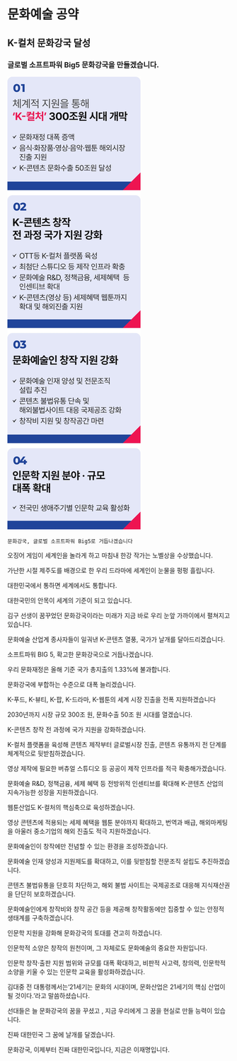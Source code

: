 # 문화예술 공약


## K-컬처 문화강국 달성
### 글로벌 소프트파워 Big5 문화강국을 만들겠습니다.

![공약 이미지](004.jpeg)

```
문화강국, 글로벌 소프트파워 Big5로 거듭나겠습니다
```

오징어 게임이 세계인을 놀라게 하고 마침내 한강 작가는 노벨상을 수상했습니다.

가난한 시절 제주도를 배경으로 한 우리 드라마에 세계인이 눈물을 펑펑 흘립니다.

대한민국에서 통하면 세계에서도 통합니다.

대한국민의 안목이 세계의 기준이 되고 있습니다.

김구 선생이 꿈꾸었던 문화강국이라는 미래가 지금 바로 우리 눈앞 가까이에서 펼쳐지고 있습니다.

문화예술 산업계 종사자들이 일궈낸 K-콘텐츠 열풍, 국가가 날개를 달아드리겠습니다.

소프트파워 BIG 5, 확고한 문화강국으로 거듭나겠습니다.

우리 문화재정은 올해 기준 국가 총지출의 1.33%에 불과합니다.

문화강국에 부합하는 수준으로 대폭 늘리겠습니다.

K-푸드, K-뷰티, K-팝, K-드라마, K-웹툰의 세계 시장 진출을 전폭 지원하겠습니다

2030년까지 시장 규모 300조 원, 문화수출 50조 원 시대를 열겠습니다.

K-콘텐츠 창작 전 과정에 국가 지원을 강화하겠습니다.

K-컬처 플랫폼을 육성해 콘텐츠 제작부터 글로벌시장 진출, 콘텐츠 유통까지 전 단계를 체계적으로 뒷받침하겠습니다.

영상 제작에 필요한 버츄얼 스튜디오 등 공공이 제작 인프라를 적극 확충해가겠습니다.

문화예술 R&D, 정책금융, 세제 혜택 등 전방위적 인센티브를 확대해 K-콘텐츠 산업의 지속가능한 성장을 지원하겠습니다.

웹툰산업도 K-컬처의 핵심축으로 육성하겠습니다.

영상 콘텐츠에 적용되는 세제 혜택을 웹툰 분야까지 확대하고, 번역과 배급, 해외마케팅을 아울러 중소기업의 해외 진출도 적극 지원하겠습니다.

문화예술인이 창작에만 전념할 수 있는 환경을 조성하겠습니다.

문화예술 인재 양성과 지원제도를 확대하고, 이를 뒷받침할 전문조직 설립도 추진하겠습니다.

콘텐츠 불법유통을 단호히 차단하고, 해외 불법 사이트는 국제공조로 대응해 지식재산권을 단단히 보호하겠습니다.

문화예술인에게 창작비와 창작 공간 등을 제공해 창작활동에만 집중할 수 있는 안정적 생태계를 구축하겠습니다.

인문학 지원을 강화해 문화강국의 토대를 견고히 하겠습니다.

인문학적 소양은 창작의 원천이며, 그 자체로도 문화예술의 중요한 자원입니다.

인문학 창작·출판 지원 범위와 규모를 대폭 확대하고, 비판적 사고력, 창의력, 인문학적 소양을 키울 수 있는 인문학 교육을 활성화하겠습니다.

김대중 전 대통령께서는‘21세기는 문화의 시대이며, 문화산업은 21세기의 핵심 산업이 될 것이다.’라고 말씀하셨습니다.

선대들은 늘 문화강국의 꿈을 꾸셨고
, 지금 우리에게 그 꿈을 현실로 만들 능력이 있습니다.

진짜 대한민국 그 꿈에 날개를 달겠습니다.

문화강국, 이제부터 진짜 대한민국입니다,
지금은 이재명입니다.
